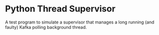 # Python Thread Supervisor

A test program to simulate a supervisor that manages a long running (and faulty) Kafka polling background thread.
